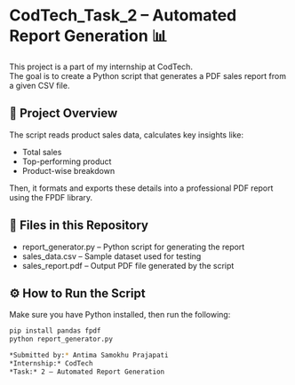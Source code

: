 # CodTech_Task_2 – Automated Report Generation 📊

This project is a part of my internship at CodTech.  
The goal is to create a Python script that generates a PDF sales report from a given CSV file.

## 📝 Project Overview

The script reads product sales data, calculates key insights like:
- Total sales
- Top-performing product
- Product-wise breakdown

Then, it formats and exports these details into a professional PDF report using the FPDF library.

## 📁 Files in this Repository

- report_generator.py – Python script for generating the report  
- sales_data.csv – Sample dataset used for testing  
- sales_report.pdf – Output PDF file generated by the script  

## ⚙ How to Run the Script

Make sure you have Python installed, then run the following:

```bash
pip install pandas fpdf
python report_generator.py

*Submitted by:* Antima Samokhu Prajapati
*Internship:* CodTech  
*Task:* 2 – Automated Report Generation
